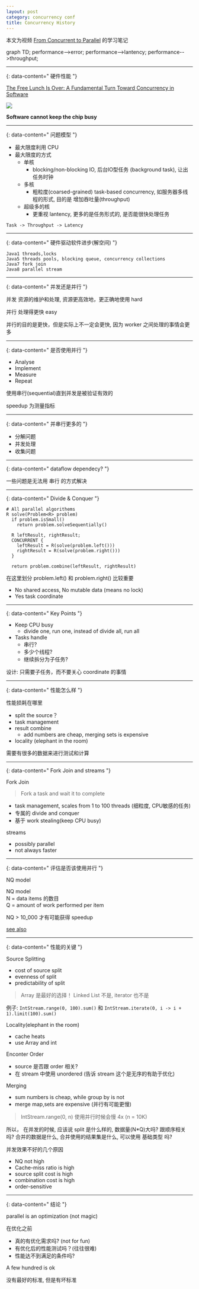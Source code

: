 ```yaml
---
layout: post
category: concurrency conf
title: Concurrency History
---
```


本文为视频 [From Concurrent to Parallel](https://www.youtube.com/watch?v=NsDE7E8sIdQ) 的学习笔记

<div class="mermaid" markdown="0">
graph TD;
    performance-->error;
    performance-->lantency;
    performance-->throughput;
</div>

---------------
{: data-content=" 硬件性能 "}

[The Free Lunch Is Over: A Fundamental Turn Toward Concurrency in Software](http://www.gotw.ca/publications/concurrency-ddj.htm)

![](assets/images/CPU_history.png)

**Software cannot keep the chip busy**

---------------
{: data-content=" 问题模型 "}

- 最大限度利用 CPU
- 最大限度的方式
  + 单核
    + blocking/non-blocking IO, 后台IO型任务 (background task), 让出任务时钟
  + 多核
    + 粗粒度(coarsed-grained) task-based concurrency, 如服务器多线程的形式, 目的是 增加吞吐量(throughput)
  + 超级多的核
    + 更重视 lantency, 更多的是任务形式的, 是否能很快处理任务


```
Task -> Throughput -> Latency
```

---------------
{: data-content=" 硬件驱动软件进步(解空间) "}

```
Java1 threads,locks
Java5 threads pools, blocking queue, concurrency collections
Java7 fork join
Java8 parallel stream
```

---------------
{: data-content=" 并发还是并行 "}

并发 资源的维护和处理, 资源更高效地，更正确地使用 hard

并行 处理得更快 easy

并行的目的是更快，但是实际上不一定会更快, 因为 worker 之间处理的事情会更多

---------------
{: data-content=" 是否使用并行 "}

- Analyse
- Implement
- Measure
- Repeat

使用串行(sequential)直到并发是被验证有效的

speedup 为测量指标

---------------
{: data-content=" 并串行更多的 "}

- 分解问题
- 并发处理
- 收集问题

---------------
{: data-content=" dataflow dependecy? "}

一些问题是无法用 串行 的方式解决

---------------
{: data-content=" Divide & Conquer "}


```
# All parallel algorithems
R solve(Problem<R> problem)
  if problem.isSmall()
    return problem.solveSequentially()

  R leftResult, rightResult;
  CONCURRENT {
    leftResult = R(solve(problem.left()))
    rightResult = R(solve(problem.right()))
  }

  return problem.combine(leftResult, rightResult)
```

在这里划分 problem.left() 和 problem.right() 比较重要

- No shared access, No mutable data (means no lock)
- Yes task coordinate

---------------
{: data-content=" Key Points "}

- Keep CPU busy
  + divide one, run one, instead of divide all, run all
- Tasks handle
  + 串行?
  + 多少个线程?
  + 继续拆分为子任务?

设计: 只需要子任务，而不要关心 coordinate 的事情

---------------
{: data-content=" 性能怎么样 "}

性能损耗在哪里

- split the source？
- task management
- result combine
  + add numbers are cheap, merging sets is expensive
- locality (elephant in the room)

需要有很多的数据来进行测试和计算

---------------
{: data-content=" Fork Join and streams "}

Fork Join

> Fork a task and wait it to complete

- task management, scales from 1 to 100 threads (细粒度, CPU敏感的任务)
- 专属的 divide and conquer
- 基于 work stealing(keep CPU busy)

streams

- possibly parallel
- not always faster

---------------
{: data-content=" 评估是否该使用并行 "}

NQ model

> 
NQ model <br />
N = data items 的数目<br />
Q = amount of work performed per item

NQ > 10_000 才有可能获得 speedup

[see also](https://developer.ibm.com/languages/java/articles/j-java-streams-5-brian-goetz/#thenqmodel)

---------------
{: data-content=" 性能的关键 "}

Source Splitting

  - cost of source split
  - evenness of split
  - predictability of split

  > Array 是最好的选择！ Linked List 不是, iterator 也不是

  例子: `IntStream.range(0, 100).sum()` 和 `IntStream.iterate(0, i -> i + 1).limit(100).sum()`

Locality(elephant in the room)

  - cache heats
  - use Array and int

Enconter Order

  - source 是否跟 order 相关?
  - 在 stream 中使用 unordered (告诉 stream 这个是无序的有助于优化)

Merging

  - sum numbers is cheap, while group by is not
  - merge map,sets are expensive (并行有可能更慢)

  > IntStream.range(0, n) 使用并行时候会慢 4x (n = 10K)

  所以， 在并发的时候, 应该说 split 是什么样的, 数据量(N\*Q)大吗? 跟顺序相关吗? 合并的数据是什么, 合并使用的结果集是什么, 可以使用 基础类型 吗?

并发效果不好的几个原因

  - NQ not high
  - Cache-miss ratio is high
  - source split cost is high
  - combination cost is high
  - order-sensitive

---------------
{: data-content=" 结论 "}

parallel is an optimization (not magic)

在优化之前

- 真的有优化需求吗? (not for fun)
- 有优化后的性能测试吗？(往往很难)
- 性能达不到满足的条件吗?


A few hundred is ok

没有最好的标准, 但是有坏标准

